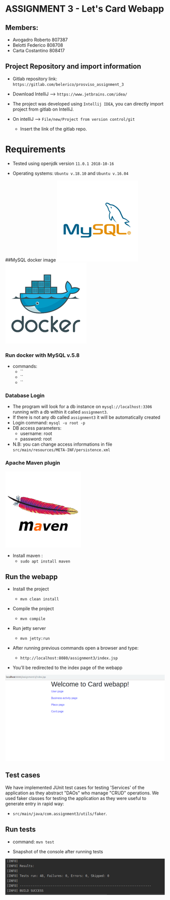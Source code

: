 # ASSIGNMENT 3 - Let's Card Webapp

## Members:
+ Avogadro Roberto 807387
+ Belotti Federico 808708    
+ Carta Costantino 808417
    
## Project Repository and import information
+ Gitlab repository link: `https://gitlab.com/belerico/prosviso_assignment_3`

+  Download IntelliJ --> `https://www.jetbrains.com/idea/`

+ The project was developed using `Intellij IDEA`, you can directly import project from gitlab on IntelliJ.
+ On intelliJ --> ``File/new/Project from version control/git``
    + Insert the link of the gitlab repo.



# Requirements

+ Tested using openjdk version `11.0.1 2018-10-16`

+ Operating systems: `Ubuntu v.18.10` and `Ubuntu v.16.04` 

##MySQL docker image
![](.images/mysql.png)
![](.images/docker.png)

### Run docker with MySQL v.5.8

+ commands:
    + ``
    + ``
    + ``

### Database Login 

+ The program will look for a db instance on `mysql://localhost:3306` running with a db within it called `assignment3`.
+ If there is not any db called `assignment3` it will be automatically created
+ Login command: `mysql -u root -p`
+ DB access parameters:
    + username: root
    + password: root
+ N.B: you can change access informations in file `src/main/resources/META-INF/persistence.xml`

### Apache Maven plugin
![](.images/apacheMaven.png)

+ Install maven : 
    + `sudo apt install maven`

## Run the webapp

+ Install the project
    + `mvn clean install`

+ Compile the project
    + `mvn compile`

+ Run jetty server
    + `mvn jetty:run`

+ After running previous commands open a browser and type:
    + `http://localhost:8080/assignment3/index.jsp`

+ You'll be redirected to the index page of the webapp

![](.images/CardWebapp.png)




## Test cases

We have implemented JUnit test cases for testing 'Services' of the application as they abstract "DAOs" who manage "CRUD" operations.
We used faker classes for testing the application as they were useful to generate entry in rapid way:
+ `src/main/java/com.assignment3/utils/faker`.

## Run tests
+ command: `mvn test`

+ Snapshot of the console after running tests

![](.images/Test.png)




